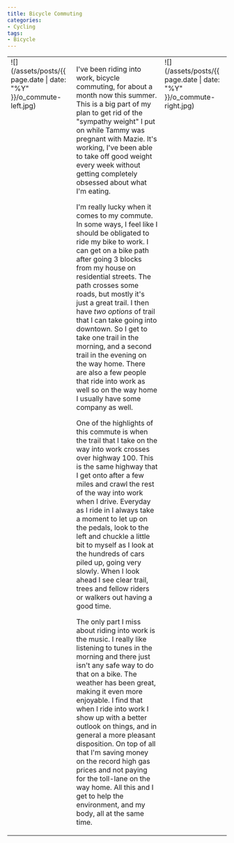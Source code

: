 ```yaml
---
title: Bicycle Commuting
categories:
- Cycling
tags:
- Bicycle
---
```


<table border="0" >
<tbody >
<tr >

<td valign="top" >![](/assets/posts/{{ page.date | date: "%Y" }}/o_commute-left.jpg)
</td>

<td valign="top" >


I've been riding into work, bicycle commuting, for about a month now
this summer. This is a big part of my plan to get rid of the "sympathy
weight" I put on while Tammy was pregnant with Mazie. It's working,
I've been able to take off good weight every week without getting
completely obsessed about what I'm eating.


I'm really lucky when it comes to my commute. In some ways, I feel
like I should be obligated to ride my bike to work. I can get on a bike
path after going 3 blocks from my house on residential streets. The
path crosses some roads, but mostly it's just a great trail. I then
have _two options_ of trail that I can take going into downtown.
So I get to take one trail in the morning, and a second trail in the
evening on the way home. There are also a few people that ride into
work as well so on the way home I usually have some company as well.


One of the highlights of this commute is when the trail that I take
on the way into work crosses over highway 100. This is the same highway
that I get onto after a few miles and crawl the rest of the way into
work when I drive. Everyday as I ride in I always take a moment to let
up on the pedals, look to the left and chuckle a little bit to myself
as I look at the hundreds of cars piled up, going very slowly. When I
look ahead I see clear trail, trees and fellow riders or walkers out
having a good time.


The only part I miss about riding into work is the music. I really
like listening to tunes in the morning and there just isn't any safe
way to do that on a bike. The weather has been great, making it even
more enjoyable. I find that when I ride into work I show up with a
better outlook on things, and in general a more pleasant disposition.
On top of all that I'm saving money on the record high gas prices and
not paying for the toll-lane on the way home. All this and I get to
help the environment, and my body, all at the same time.

</td>

<td valign="top" >![](/assets/posts/{{ page.date | date: "%Y" }}/o_commute-right.jpg)
</td>
</tr>
</tbody>
</table>
